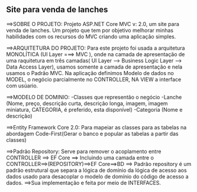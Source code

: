 ## Site para venda de lanches 


==>SOBRE O PROJETO:
  Projeto ASP.NET Core MVC v: 2.0, um site para venda de lanches. Um projeto que tem por objetivo melhorar minhas habilidades com os recursos do MVC criando uma           aplicação simples.


==>ARQUITETURA DO PROJETO:
  Para este projeto foi usada a arquitetura MONOLÍTICA (UI Layer ===> MVC ), onde na camada de apresentação de uma raquitetura em três camadas( UI Layer --> Business       Logic Layer --> Data Access Layer), usamos somente a camada de apresentação e nela usamos o Padrão MVC. Na aplicação definimos Modelo de dados no MODEL, o negócio       parcialmente no CONTROLLER, NA VIEW a interface com usúario.


==>MODELO DE DOMINIO:
  -Classes que representão o negócio
  -Lanche (Nome, preço, descrição curta, descrição longa, imagem, imagem miniatura, CATEGORIA, é preferido, esta disponível)
  -Categoria (Nome e descrição)

==>Entity Framework Core 2.0: Para mapeiar as classes para as tabelas na abordagem Code-First(Gerar o banco e popular as tabelas a partir das classes)

==>Padrão Repository: Serve para remover o acoplamento entre CONTROLLER ==> EF Core
                    ==> Incluindo uma camada entre o CONTROLLER==>(REPOSITORY)==>EF Core==>BD
                    ==> Padrão repository é um padrão estrutural que separa a lógica de domínio da lógica de acesso aos dados
                        usado para desacoplar o modelo de domínio do código de acesso a dados.
                    ==>Sua implementação e feita por meio de INTERFACES.
